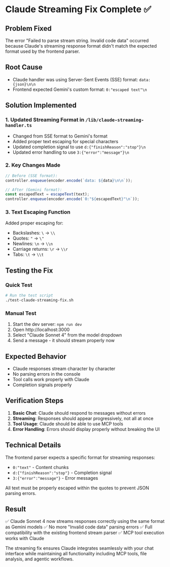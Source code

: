 # Claude Streaming Fix Complete ✅

## Problem Fixed
The error "Failed to parse stream string. Invalid code data" occurred because Claude's streaming response format didn't match the expected format used by the frontend parser.

## Root Cause
- Claude handler was using Server-Sent Events (SSE) format: `data: {json}\n\n`
- Frontend expected Gemini's custom format: `0:"escaped text"\n`

## Solution Implemented

### 1. Updated Streaming Format in `/lib/claude-streaming-handler.ts`
- Changed from SSE format to Gemini's format
- Added proper text escaping for special characters
- Updated completion signal to use `d:{"finishReason":"stop"}\n`
- Updated error handling to use `3:{"error":"message"}\n`

### 2. Key Changes Made
```typescript
// Before (SSE format):
controller.enqueue(encoder.encode(`data: ${data}\n\n`));

// After (Gemini format):
const escapedText = escapeText(text);
controller.enqueue(encoder.encode(`0:"${escapedText}"\n`));
```

### 3. Text Escaping Function
Added proper escaping for:
- Backslashes: `\` → `\\`
- Quotes: `"` → `\"`
- Newlines: `\n` → `\\n`
- Carriage returns: `\r` → `\\r`
- Tabs: `\t` → `\\t`

## Testing the Fix

### Quick Test
```bash
# Run the test script
./test-claude-streaming-fix.sh
```

### Manual Test
1. Start the dev server: `npm run dev`
2. Open http://localhost:3000
3. Select "Claude Sonnet 4" from the model dropdown
4. Send a message - it should stream properly now

## Expected Behavior
- Claude responses stream character by character
- No parsing errors in the console
- Tool calls work properly with Claude
- Completion signals properly

## Verification Steps
1. **Basic Chat**: Claude should respond to messages without errors
2. **Streaming**: Responses should appear progressively, not all at once
3. **Tool Usage**: Claude should be able to use MCP tools
4. **Error Handling**: Errors should display properly without breaking the UI

## Technical Details
The frontend parser expects a specific format for streaming responses:
- `0:"text"` - Content chunks
- `d:{"finishReason":"stop"}` - Completion signal
- `3:{"error":"message"}` - Error messages

All text must be properly escaped within the quotes to prevent JSON parsing errors.

## Result
✅ Claude Sonnet 4 now streams responses correctly using the same format as Gemini models
✅ No more "Invalid code data" parsing errors
✅ Full compatibility with the existing frontend stream parser
✅ MCP tool execution works with Claude

The streaming fix ensures Claude integrates seamlessly with your chat interface while maintaining all functionality including MCP tools, file analysis, and agentic workflows.